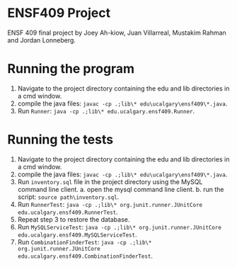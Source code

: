 # ENSF409 Project
ENSF 409 final project by Joey Ah-kiow, Juan Villarreal, Mustakim Rahman and Jordan Lonneberg.

# Running the program
1. Navigate to the project directory containing the edu and lib directories in a cmd window.
2. compile the java files: `javac -cp .;lib\* edu\ucalgary\ensf409\*.java`.
3. Run `Runner`: `java -cp .;lib\* edu.ucalgary.ensf409.Runner`.

# Running the tests
1. Navigate to the project directory containing the edu and lib directories in a cmd window.
2. compile the java files: `javac -cp .;lib\* edu\ucalgary\ensf409\*.java`.
3. Run `inventory.sql` file in the project directory using the MySQL command line client.
a. open the mysql command line client.
b. run the script: `source path\inventory.sql`.
4. Run `RunnerTest`: `java -cp .;lib\* org.junit.runner.JUnitCore edu.ucalgary.ensf409.RunnerTest`.
5. Repeat step 3 to restore the database.
6. Run `MySQLServiceTest`: `java -cp .;lib\* org.junit.runner.JUnitCore edu.ucalgary.ensf409.MySQLServiceTest`.
7. Run `CombinationFinderTest`: `java -cp .;lib\* org.junit.runner.JUnitCore edu.ucalgary.ensf409.CombinationFinderTest`.
